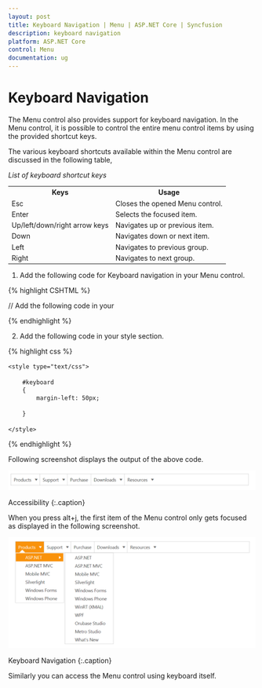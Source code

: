 ```yaml
---
layout: post
title: Keyboard Navigation | Menu | ASP.NET Core | Syncfusion
description: keyboard navigation
platform: ASP.NET Core
control: Menu
documentation: ug
---
```


# Keyboard Navigation

The Menu control also provides support for keyboard navigation. In the Menu control, it is possible to control the entire menu control items by using the provided shortcut keys. 

The various keyboard shortcuts available within the Menu control are discussed in the following table, 

_List of keyboard shortcut keys_

<table>
<tr>
<th>
Keys</th><th>
Usage</th></tr>
<tr>
<td>
Esc</td><td>
Closes the opened Menu control.</td></tr>
<tr>
<td>
Enter</td><td>
Selects the focused item.</td></tr>
<tr>
<td>
Up/left/down/right arrow keys</td><td>
Navigates up or previous item.</td></tr>
<tr>
<td>
Down</td><td>
Navigates down or next item.</td></tr>
<tr>
<td>
Left</td><td>
Navigates to previous group.</td></tr>
<tr>
<td>
Right</td><td>
Navigates to next group.</td></tr>
</table>

1. Add the following code for Keyboard navigation in your Menu control.

{% highlight CSHTML %}

<ej-menu id="keyboard" width="60%">
    <e-menu-items>
        <e-menu-item id="Products" text="Products">
            <e-menu-child-items>
                <e-menu-child-item text="ASP.NET" url=""></e-menu-child-item>
                <e-menu-child-item text="ASP.NET MVC" url=""></e-menu-child-item>
                <e-menu-child-item text="Mobile MVC" url=""></e-menu-child-item>
                <e-menu-child-item text="Silverlight" url=""></e-menu-child-item>
                <e-menu-child-item text="Windows Forms" url=""></e-menu-child-item>
                <e-menu-child-item text="Windows Phone" url=""></e-menu-child-item>
                <e-menu-child-item text="WinRT (XMAL)" url=""></e-menu-child-item>
                <e-menu-child-item text="WPF" url=""></e-menu-child-item>
                <e-menu-child-item text="Orubase Studio" url=""></e-menu-child-item>
                <e-menu-child-item text="Metro Studio" url=""></e-menu-child-item>
                <e-menu-child-item text="What's New" url=""></e-menu-child-item>
            </e-menu-child-items>
            <e-menu-child-items>
                <e-menu-child-item text="ASP.NET" url=""></e-menu-child-item>
                <e-menu-child-item text="ASP.NET MVC" url=""></e-menu-child-item>
                <e-menu-child-item text="Mobile MVC" url=""></e-menu-child-item>
                <e-menu-child-item text="Silverlight" url=""></e-menu-child-item>
                <e-menu-child-item text="Windows Forms" url=""></e-menu-child-item>
                <e-menu-child-item text="Windows Phone" url=""></e-menu-child-item>
                <e-menu-child-item text="" url="ASP.NET MVC"></e-menu-child-item>
                <e-menu-child-item text="" url="ASP.NET"></e-menu-child-item>
            </e-menu-child-items>
        </e-menu-item>
        <e-menu-item text="Support" url="">
            <e-menu-child-items>
                <e-menu-child-item text="Direct-Trac Support" url=""></e-menu-child-item>
                <e-menu-child-item text="Community Forums" url=""></e-menu-child-item>
                <e-menu-child-item text="Knowledge Base" url=""></e-menu-child-item>
                <e-menu-child-item text="Online Documentation" url=""></e-menu-child-item>
                <e-menu-child-item text="Services" url=""></e-menu-child-item>
            </e-menu-child-items>
            <e-menu-child-items>
                <e-menu-child-item text="Consulting" url=""></e-menu-child-item>
                <e-menu-child-item text="Training" url=""></e-menu-child-item>
            </e-menu-child-items>
        </e-menu-item>
        <e-menu-item text="Purchase" id="Purchase" url="">
        </e-menu-item>
        <e-menu-item text="Downloads" id="Downloads" url="">
            <e-menu-child-items>
                <e-menu-child-item text="Evaluation" url=""></e-menu-child-item>
                <e-menu-child-item text="Free E-Books" url=""></e-menu-child-item>
                <e-menu-child-item text="Metro Studio" url=""></e-menu-child-item>
                <e-menu-child-item text="C" url=""></e-menu-child-item>
                <e-menu-child-item text="Version History" url=""></e-menu-child-item>
            </e-menu-child-items>
        </e-menu-item>
        <e-menu-item id="Resources" Text="Resources" Url="">
            <e-menu-child-items>
                <e-menu-child-item text="E-Books" url=""></e-menu-child-item>
                <e-menu-child-item text="White Papers" url=""></e-menu-child-item>
            </e-menu-child-items>
        </e-menu-item>
    </e-menu-items>
</ej-menu>
	// Add the following code in your <script> section.
	<script type="text/javascript"> 
		   jQuery(function ($)
		   {  
			   //Control focus key 
			   $(document).on("keydown", function (e)
			   { 
				   if (e.altKey && e.keyCode === 74)
				   { 
						// j- key code. 
						$("#keyboard").focus(); 
				   }
			   });
		   });
	</script>
	
{% endhighlight %}   

2. Add the following code in your style section.

{% highlight css %}

	<style type="text/css">

		#keyboard 
		{
			margin-left: 50px;

		}

	</style>

{% endhighlight %}    
   
Following screenshot displays the output of the above code. 

![](Keyboard-Navigation_images/Keyboard-Navigation_img1.png)

Accessibility
{:.caption}

When you press alt+j, the first item of the Menu control only gets focused as displayed in the following screenshot.

![](Keyboard-Navigation_images/Keyboard-Navigation_img2.png)

Keyboard Navigation
{:.caption}

Similarly you can access the Menu control using keyboard itself.